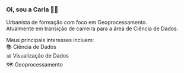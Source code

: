 ### Oi, sou a Carla 👋🏽

Urbanista de formação com foco em Geoprocessamento.  
Atualmente em transição de carreira para a área de Ciência de Dados.

Meus principais interesses incluem:  
  📚 Ciência de Dados  
  📊 Visualização de Dados  
  🗺️ Geoprocessamento  
    
  
